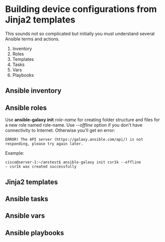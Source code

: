# Building device configurations from Jinja2 templates

This sounds not so complicated but initially you must understand several Ansible terms and actions.
1. Inventory
2. Roles
3. Templates
4. Tasks
5. Vars
6. Playbooks

## Ansible inventory

## Ansible roles
Use **ansible-galaxy init** *role-name* for creating folder structure and files for a new role named role-name. Use *--offline* option if you don't have connectivity to Internet. Otherwise you'll get en error:
```
ERROR! The API server (https://galaxy.ansible.com/api/) is not responding, please try again later.
```
Example:
```
cisco@server-1:~/anstest$ ansible-galaxy init csr1k --offline
- csr1k was created successfully
```

## Jinja2 templates

## Ansible tasks

## Ansible vars

## Ansible playbooks
